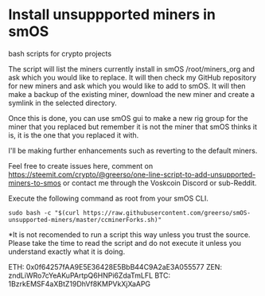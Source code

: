 # Install unsuppported miners in smOS
bash scripts for crypto projects

The script will list the miners currently install in smOS /root/miners_org and ask which you would like to replace. It will then check my GitHub repository for new miners and ask which you would like to add to smOS. It will then make a backup of the existing miner, download the new miner and create a symlink in the selected directory.

Once this is done, you can use smOS gui to make a new rig group for the miner that you replaced but remember it is not the miner that smOS thinks it is, it is the one that you replaced it with.

I'll be making further enhancements such as reverting to the default miners.

Feel free to create issues here, comment on https://steemit.com/crypto/@greerso/one-line-script-to-add-unsupported-miners-to-smos or contact me through the Voskcoin Discord or sub-Reddit.

Execute the following command as root from your smOS CLI.

```
sudo bash -c "$(curl https://raw.githubusercontent.com/greerso/smOS-unsupported-miners/master/ccminerForks.sh)"
```

*It is not recomended to run a script this way unless you trust the source.  Please take the time to read the script and do not execute it unless you understand exactly what it is doing.

ETH: 0x0f64257fAA9E5E36428E5BbB44C9A2aE3A055577
ZEN: zndLiWRo7cYeAKuPArtpQ6HNPi6ZdaTmLFL
BTC: 1BzrkEMSF4aXBtZ19DhVf8KMPVkXjXaAPG
